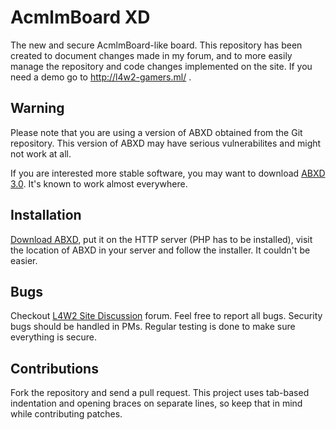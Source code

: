 # AcmlmBoard XD

The new and secure AcmlmBoard-like board.
This repository has been created to document changes made in my forum,
and to more easily manage the repository and code changes implemented
on the site. If you need a demo go to http://l4w2-gamers.ml/ .

## Warning

Please note that you are using a version of ABXD obtained from the Git
repository. This version of ABXD may have serious vulnerabilites and
might not work at all.

If you are interested more stable software, you may want to download
[ABXD 3.0](http://github.com/ABXD/ABXD). It's known to
work almost everywhere.

## Installation

[Download ABXD](https://github.com/Dirbaio/ABXD/zipball/master), put it
on the HTTP server (PHP has to be installed), visit the location of
ABXD in your server and follow the installer. It couldn't be easier.

## Bugs

Checkout [L4W2 Site Discussion](http://l4w2-gamers.ml/?page=forum&id=8)
forum. Feel free to report all bugs. Security bugs should be handled
in PMs. Regular testing is done to make sure everything is secure.

## Contributions

Fork the repository and send a pull request. This project uses tab-based
indentation and opening braces on separate lines, so keep that in mind while
contributing patches.
